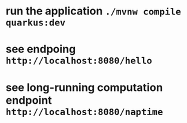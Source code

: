 # run the application `./mvnw compile quarkus:dev`
# see endpoing `http://localhost:8080/hello`
# see long-running computation endpoint `http://localhost:8080/naptime`